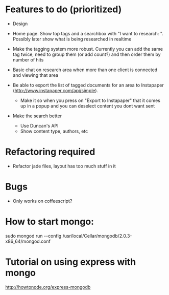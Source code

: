 # Features to do (prioritized)

- Design

- Home page. Show top tags and a searchbox with "I want to research: ". Possibly later show what is being researched in realtime

- Make the tagging system more robust. Currently you can add the same tag twice, need to group them (or add count?) and then order them by number of hits

- Basic chat on research area when more than one client is connected and viewing that area

- Be able to export the list of tagged documents for an area to Instapaper (http://www.instapaper.com/api/simple).
	- Make it so when you press on "Export to Instapaper" that it comes up in a popup and you can deselect content you dont want sent

- Make the search better
	- Use Duncan's API
	- Show content type, authors, etc

# Refactoring required
- Refactor jade files, layout has too much stuff in it

# Bugs
- Only works on coffeescript?

# How to start mongo:
sudo mongod run --config /usr/local/Cellar/mongodb/2.0.3-x86_64/mongod.conf

# Tutorial on using express with mongo
http://howtonode.org/express-mongodb

